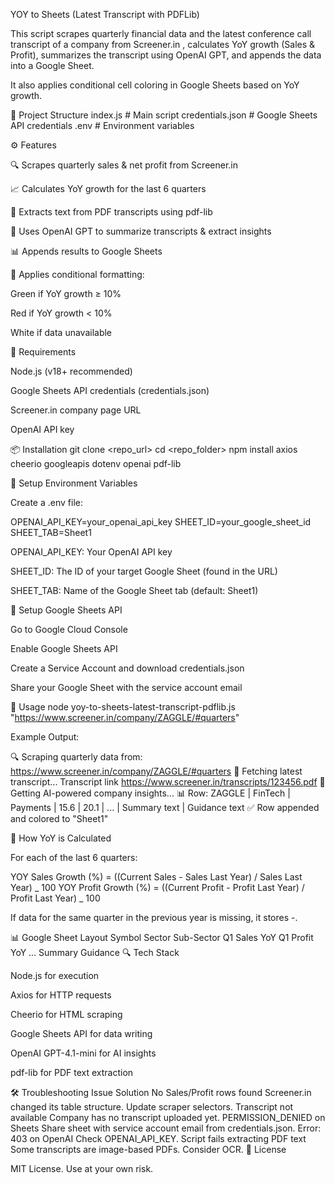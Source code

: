 YOY to Sheets (Latest Transcript with PDFLib)

This script scrapes quarterly financial data and the latest conference call transcript of a company from Screener.in
, calculates YoY growth (Sales & Profit), summarizes the transcript using OpenAI GPT, and appends the data into a Google Sheet.

It also applies conditional cell coloring in Google Sheets based on YoY growth.

📂 Project Structure
index.js # Main script
credentials.json # Google Sheets API credentials
.env # Environment variables

⚙️ Features

🔍 Scrapes quarterly sales & net profit from Screener.in

📈 Calculates YoY growth for the last 6 quarters

📄 Extracts text from PDF transcripts using pdf-lib

🤖 Uses OpenAI GPT to summarize transcripts & extract insights

📊 Appends results to Google Sheets

🎨 Applies conditional formatting:

Green if YoY growth ≥ 10%

Red if YoY growth < 10%

White if data unavailable

🔑 Requirements

Node.js (v18+ recommended)

Google Sheets API credentials (credentials.json)

Screener.in company page URL

OpenAI API key

📦 Installation
git clone <repo_url>
cd <repo_folder>
npm install axios cheerio googleapis dotenv openai pdf-lib

🔐 Setup Environment Variables

Create a .env file:

OPENAI_API_KEY=your_openai_api_key
SHEET_ID=your_google_sheet_id
SHEET_TAB=Sheet1

OPENAI_API_KEY: Your OpenAI API key

SHEET_ID: The ID of your target Google Sheet (found in the URL)

SHEET_TAB: Name of the Google Sheet tab (default: Sheet1)

🔑 Setup Google Sheets API

Go to Google Cloud Console

Enable Google Sheets API

Create a Service Account and download credentials.json

Share your Google Sheet with the service account email

🚀 Usage
node yoy-to-sheets-latest-transcript-pdflib.js "https://www.screener.in/company/ZAGGLE/#quarters"

Example Output:

🔍 Scraping quarterly data from: https://www.screener.in/company/ZAGGLE/#quarters
📄 Fetching latest transcript...
Transcript link https://www.screener.in/transcripts/123456.pdf
🤖 Getting AI-powered company insights...
📊 Row: ZAGGLE | FinTech | Payments | 15.6 | 20.1 | ... | Summary text | Guidance text
✅ Row appended and colored to "Sheet1"

🧮 How YoY is Calculated

For each of the last 6 quarters:

YOY Sales Growth (%) = ((Current Sales - Sales Last Year) / Sales Last Year) _ 100
YOY Profit Growth (%) = ((Current Profit - Profit Last Year) / Profit Last Year) _ 100

If data for the same quarter in the previous year is missing, it stores -.

📊 Google Sheet Layout
Symbol Sector Sub-Sector Q1 Sales YoY Q1 Profit YoY ... Summary Guidance
🔍 Tech Stack

Node.js for execution

Axios for HTTP requests

Cheerio for HTML scraping

Google Sheets API for data writing

OpenAI GPT-4.1-mini for AI insights

pdf-lib for PDF text extraction

🛠️ Troubleshooting
Issue Solution
No Sales/Profit rows found Screener.in changed its table structure. Update scraper selectors.
Transcript not available Company has no transcript uploaded yet.
PERMISSION_DENIED on Sheets Share sheet with service account email from credentials.json.
Error: 403 on OpenAI Check OPENAI_API_KEY.
Script fails extracting PDF text Some transcripts are image-based PDFs. Consider OCR.
📜 License

MIT License. Use at your own risk.
